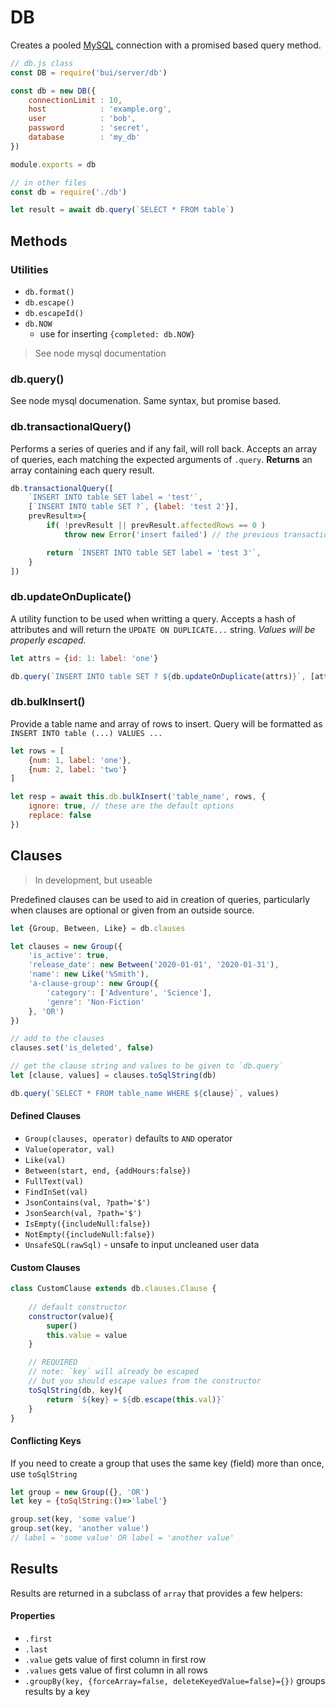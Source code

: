 # DB

Creates a pooled [MySQL](https://www.npmjs.com/package/mysql) connection with
a promised based query method.

```js
// db.js class
const DB = require('bui/server/db')

const db = new DB({
    connectionLimit : 10,
    host            : 'example.org',
    user            : 'bob',
    password        : 'secret',
    database        : 'my_db'
})

module.exports = db

// in other files
const db = require('./db')

let result = await db.query(`SELECT * FROM table`)
```

## Methods

### Utilities
- `db.format()`
- `db.escape()`
- `db.escapeId()`
- `db.NOW`
    - use for inserting `{completed: db.NOW}`

> See node mysql documentation

### db.query()
See node mysql documenation. Same syntax, but promise based.

### db.transactionalQuery()
Performs a series of queries and if any fail, will roll back. Accepts an array of queries, each matching the expected arguments of `.query`. **Returns** an array containing each query result.

```js
db.transactionalQuery([
    `INSERT INTO table SET label = 'test'`,
    [`INSERT INTO table SET ?`, {label: 'test 2'}],
    prevResult=>{
        if( !prevResult || prevResult.affectedRows == 0 )
            throw new Error('insert failed') // the previous transactions will roll back

        return `INSERT INTO table SET label = 'test 3'`,
    }
])
```

### db.updateOnDuplicate()
A utility function to be used when writting a query. Accepts a hash of attributes and will return the `UPDATE ON DUPLICATE...` string. *Values will be properly escaped.*

```js
let attrs = {id: 1: label: 'one'}

db.query(`INSERT INTO table SET ? ${db.updateOnDuplicate(attrs)}`, [attrs])

```

### db.bulkInsert()
Provide a table name and array of rows to insert. Query will be formatted as `INSERT INTO table (...) VALUES ...`

```js
let rows = [
    {num: 1, label: 'one'},
    {num: 2, label: 'two'}
]

let resp = await this.db.bulkInsert('table_name', rows, {
    ignore: true, // these are the default options
    replace: false
})
```

## Clauses
> In development, but useable

Predefined clauses can be used to aid in creation of queries, particularly when clauses are optional or given from an outside source.

```js
let {Group, Between, Like} = db.clauses

let clauses = new Group({
    'is_active': true,
    'release_date': new Between('2020-01-01', '2020-01-31'),
    'name': new Like('%Smith'),
    'a-clause-group': new Group({
        'category': ['Adventure', 'Science'],
        'genre': 'Non-Fiction'
    }, 'OR')
})

// add to the clauses
clauses.set('is_deleted', false)

// get the clause string and values to be given to `db.query`
let [clause, values] = clauses.toSqlString(db)

db.query(`SELECT * FROM table_name WHERE ${clause}`, values)
```

#### Defined Clauses
- `Group(clauses, operator)` defaults to `AND` operator
- `Value(operator, val)`
- `Like(val)`
- `Between(start, end, {addHours:false})`
- `FullText(val)`
- `FindInSet(val)`
- `JsonContains(val, ?path='$')`
- `JsonSearch(val, ?path='$')`
- `IsEmpty({includeNull:false})`
- `NotEmpty({includeNull:false})`
- `UnsafeSQL(rawSql)` - unsafe to input uncleaned user data

#### Custom Clauses
```js
class CustomClause extends db.clauses.Clause {
    
    // default constructor
    constructor(value){
        super()
        this.value = value
    }

    // REQUIRED
    // note: `key` will already be escaped
    // but you should escape values from the constructor
    toSqlString(db, key){
        return `${key} = ${db.escape(this.val)}`
    }
}
```

#### Conflicting Keys
If you need to create a group that uses the same key (field) more than once, use `toSqlString`

```js
let group = new Group({}, 'OR')
let key = {toSqlString:()=>'label'}

group.set(key, 'some value')
group.set(key, 'another value')
// label = 'some value' OR label = 'another value'
```

## Results
Results are returned in a subclass of `array` that provides a few helpers:

#### Properties
- `.first`
- `.last`
- `.value` gets value of first column in first row
- `.values` gets value of first column in all rows
- `.groupBy(key, {forceArray=false, deleteKeyedValue=false}={})` groups results by a key